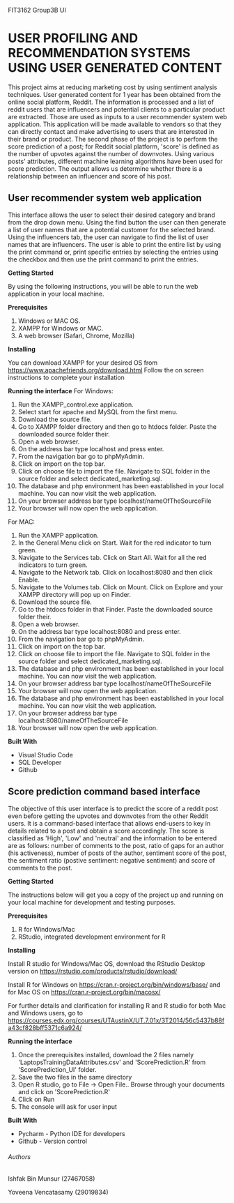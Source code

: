 FIT3162 Group3B UI
# USER PROFILING AND RECOMMENDATION SYSTEMS USING USER GENERATED CONTENT

This project aims at reducing marketing cost by using sentiment analysis techniques. User generated content for 1 year has been obtained from the online social platform, Reddit. The information is processed and a list of reddit users that are influencers and potential clients to a particular product are extracted. Those are used as inputs to a user recommender system web application. This application will be made available to vendors so that they can directly contact and make advertising to users that are interested in their brand or product. The second phase of the project is to perform the score prediction of a post; for Reddit social platform, 'score' is defined as the number of upvotes against the number of downvotes. Using various posts' attributes, different machine learning algorithms have been used for score prediction. The output allows us determine whether there is a relationship between an influencer and score of his post.

## User recommender system web application

This interface allows the user to select their desired category and brand from the drop down menu. Using the find button the user can then generate a list of user names that are a potential customer for the selected brand. Using the influencers tab, the user can navigate to find the list of user names that are influencers. The user is able to print the entire list by using the print command or, print specific entries by selecting the entries using the checkbox and then use the print command to print the entries. 

**Getting Started**

By using the following instructions, you will be able to run the web application in your local machine.

**Prerequisites**
1. Windows or MAC OS.
2. XAMPP for Windows or MAC. 
3. A web browser (Safari, Chrome, Mozilla)
   
**Installing**

You can download XAMPP for your desired OS from https://www.apachefriends.org/download.html
Follow the on screen instructions to complete your installation

**Running the interface**
For Windows:
1. Run the XAMPP_control.exe application. 
2. Select start for apache and MySQL from the first menu. 
3. Download the source file. 
4. Go to XAMPP folder directory and then go to htdocs folder. Paste the downloaded source folder their.
5. Open a web browser.
6. On the address bar type localhost and press enter.
7. From the navigation bar go to phpMyAdmin.
8. Click on import on the top bar. 
9. Click on choose file to import the file. Navigate to SQL folder in the source folder and select dedicated_marketing.sql.
10. The database and php environment has been eastablished in your local machine. You can now visit the web application.
11. On your browser address bar type localhost/nameOfTheSourceFile
12. Your browser will now open the web application.

For MAC:
1. Run the XAMPP application.
2. In the General Menu click on Start. Wait for the red indicator to turn green. 
3. Navigate to the Services tab. Click on Start All. Wait for all the red indicators to turn green. 
4. Navigate to the Network tab. Click on localhost:8080 and then click Enable.
5. Navigate to the Volumes tab. Click on Mount. Click on Explore and your XAMPP directory will pop up on Finder. 
6. Download the source file. 
7. Go to the htdocs folder in that Finder. Paste the downloaded source folder their.
8. Open a web browser.
9. On the address bar type localhost:8080 and press enter.
10. From the navigation bar go to phpMyAdmin.
11. Click on import on the top bar. 
12. Click on choose file to import the file. Navigate to SQL folder in the source folder and select dedicated_marketing.sql.
13. The database and php environment has been eastablished in your local machine. You can now visit the web application.
14. On your browser address bar type localhost/nameOfTheSourceFile
15. Your browser will now open the web application.
16. The database and php environment has been eastablished in your local machine. You can now visit the web application.
17. On your browser address bar type localhost:8080/nameOfTheSourceFile
18. Your browser will now open the web application.

**Built With**

- Visual Studio Code
- SQL Developer
- Github

## Score prediction command based interface
The objective of this user interface is to predict the score of a reddit post even before getting the upvotes and downvotes from the other Reddit users. It is a command-based interface that allows end-users to key in details related to a post and obtain a score accordingly. The score is classified as 'High', 'Low' and 'neutral' and the information to be entered are as follows: number of comments to the post, ratio of gaps for an author (his activeness), number of posts of the author, sentiment score of the post, the sentiment ratio (postive sentiment: negative sentiment) and score of comments to the post. 

**Getting Started**

The instructions below will get you a copy of the project up and running on your local machine for development and testing purposes.

**Prerequisites**

1. R for Windows/Mac
2. RStudio, integrated development environment for R

**Installing**

Install R studio for Windows/Mac OS, download the RStudio Desktop version on https://rstudio.com/products/rstudio/download/

Install R for Windows on https://cran.r-project.org/bin/windows/base/ and for Mac OS on https://cran.r-project.org/bin/macosx/

For further details and clarification for installing R and R studio for both Mac and Windows users, go to https://courses.edx.org/courses/UTAustinX/UT.7.01x/3T2014/56c5437b88fa43cf828bff5371c6a924/

**Running the interface**

1. Once the prerequisites installed, download the 2 files namely 'LaptopsTrainingDataAttributes.csv' and 'ScorePrediction.R' from 'ScorePrediction_UI' folder. 
2. Save the two files in the same directory
3. Open R studio, go to File ->  Open File.. Browse through your documents and click on 'ScorePrediction.R'
4. Click on Run
5. The console will ask for user input 

**Built With**

- Pycharm - Python IDE for developers
- Github - Version control

###### Authors
Ishfak Bin Munsur (27467058)

Yoveena Vencatasamy (29019834)

